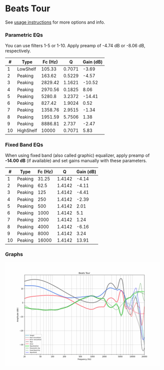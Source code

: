 # Beats Tour
See [usage instructions](https://github.com/jaakkopasanen/AutoEq#usage) for more options and info.

### Parametric EQs
You can use filters 1-5 or 1-10. Apply preamp of -4.74 dB or -8.06 dB, respectively.

|   # | Type      |   Fc (Hz) |      Q |   Gain (dB) |
|-----|-----------|-----------|--------|-------------|
|   1 | LowShelf  |    105.33 | 0.7071 |       -3.69 |
|   2 | Peaking   |    163.62 | 0.5229 |       -4.57 |
|   3 | Peaking   |   2829.42 | 1.1621 |      -10.52 |
|   4 | Peaking   |   2970.56 | 0.1825 |        8.06 |
|   5 | Peaking   |   5280.8  | 3.2372 |      -14.41 |
|   6 | Peaking   |    827.42 | 1.9024 |        0.52 |
|   7 | Peaking   |   1358.76 | 2.9515 |       -1.34 |
|   8 | Peaking   |   1951.59 | 5.7506 |        1.38 |
|   9 | Peaking   |   8886.81 | 2.737  |       -2.47 |
|  10 | HighShelf |  10000    | 0.7071 |        5.83 |

### Fixed Band EQs
When using fixed band (also called graphic) equalizer, apply preamp of **-14.00 dB** (if available) and set gains manually with these parameters.

|   # | Type    |   Fc (Hz) |      Q |   Gain (dB) |
|-----|---------|-----------|--------|-------------|
|   1 | Peaking |     31.25 | 1.4142 |       -4.14 |
|   2 | Peaking |     62.5  | 1.4142 |       -4.11 |
|   3 | Peaking |    125    | 1.4142 |       -4.41 |
|   4 | Peaking |    250    | 1.4142 |       -2.39 |
|   5 | Peaking |    500    | 1.4142 |        2.01 |
|   6 | Peaking |   1000    | 1.4142 |        5.1  |
|   7 | Peaking |   2000    | 1.4142 |        1.24 |
|   8 | Peaking |   4000    | 1.4142 |       -6.16 |
|   9 | Peaking |   8000    | 1.4142 |        3.24 |
|  10 | Peaking |  16000    | 1.4142 |       13.91 |

### Graphs
![](./Beats%20Tour.png)
